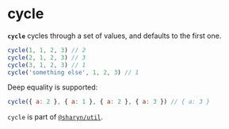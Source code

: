 # cycle

**`cycle`** cycles through a set of values, and defaults to the first one.

```js
cycle(1, 1, 2, 3) // 2
cycle(2, 1, 2, 3) // 3
cycle(3, 1, 2, 3) // 1
cycle('something else', 1, 2, 3) // 1
```

Deep equality is supported:

```js
cycle({ a: 2 }, { a: 1 }, { a: 2 }, { a: 3 }) // { a: 3 }
```

`cycle` is part of [`@sharyn/util`](https://github.com/sharynjs/sharyn-util/blob/master/README.md).
